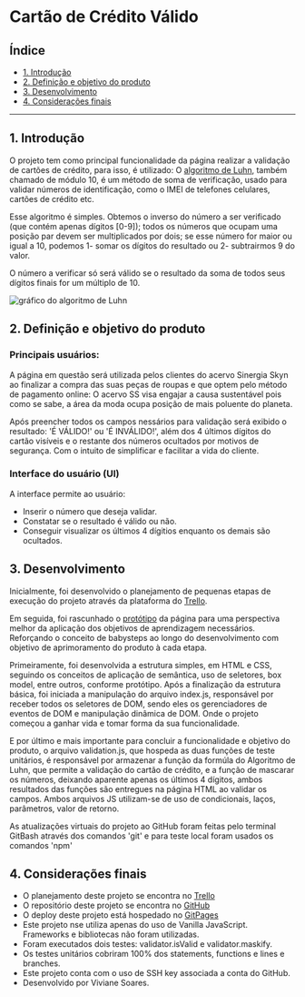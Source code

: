 # Cartão de Crédito Válido

## Índice

- [1. Introdução](#1-Introdução)
- [2. Definição e objetivo do produto](#2-Definição-e-objetivo-do-produto)
- [3. Desenvolvimento](#3-Desenvolvimento)
- [4. Considerações finais](#4-Considerações-finais)

---

## 1. Introdução

O projeto tem como principal funcionalidade da página realizar a validação de cartões de crédito, para isso, é utilizado: O [algoritmo de Luhn](https://en.wikipedia.org/wiki/Luhn_algorithm), também chamado de módulo 10, é um método de soma de verificação, usado para validar números de identificação, como o IMEI de telefones celulares, cartões de crédito
etc.

Esse algoritmo é simples. Obtemos o inverso do número a ser verificado (que
contém apenas dígitos [0-9]); todos os números que ocupam uma posição par devem
ser multiplicados por dois; se esse número for maior ou igual a 10,  podemos
1- somar os dígitos do resultado ou 2- subtrairmos 9 do valor.

O número a verificar só será válido se o resultado da soma de todos seus dígitos finais for um múltiplo de 10.

![gráfico do algoritmo de
Luhn](https://www.101computing.net/wp/wp-content/uploads/Luhn-Algorithm.png)

## 2. Definição e objetivo do produto

### Principais usuários:

A página em questão será utilizada pelos clientes do acervo Sinergia Skyn ao finalizar a compra das suas peças de roupas e que optem pelo método de pagamento online: O acervo SS visa engajar a causa sustentável pois como se sabe, a área da moda ocupa posição de mais poluente do planeta.

Após preencher todos os campos nessários para validação será exibido o resultado: 'É VÁLIDO!' ou 'É INVÁLIDO!',
além dos 4 últimos dígitos do cartão visíveis e o restante dos números ocultados por motivos de segurança.
Com o intuito de simplificar e facilitar a vida do cliente.

### Interface do usuário (UI)

A interface permite ao usuário:

- Inserir o número que deseja validar.
- Constatar se o resultado é válido ou não.
- Conseguir visualizar os últimos 4 dígitios enquanto os demais são ocultados. 

## 3. Desenvolvimento

Inicialmente, foi desenvolvido o planejamento de pequenas etapas de execução do projeto através da plataforma do [Trello](https://trello.com/b/lIPhyqg8/1-card-validation-sprint-planning).

Em seguida, foi rascunhado o [protótipo](prototype.png) da página para uma perspectiva melhor da aplicação dos objetivos de aprendizagem necessários. Reforçando o conceito de babysteps ao longo do desenvolvimento com objetivo de aprimoramento do produto à cada etapa.

Primeiramente, foi desenvolvida a estrutura simples, em HTML e CSS, seguindo os conceitos de aplicação de semântica, uso de seletores, box model, entre outros, conforme protótipo. 
Após a finalização da estrutura básica, foi iniciada a manipulação do arquivo index.js, responsável por receber todos os seletores de DOM, sendo eles os gerenciadores de eventos de DOM e manipulação dinâmica de DOM. Onde o projeto começou a ganhar vida e tomar forma da sua funcionalidade.

E por último e mais importante para concluir a funcionalidade e objetivo do produto, o arquivo validation.js, que hospeda as duas funções de teste unitários, é responsável por armazenar a função da formúla do Algoritmo de Luhn, que permite a validação do cartão de crédito, e a função de mascarar os números, deixando aparente apenas os últimos 4 dígitos, ambos resultados das funções são entregues na página HTML ao validar os campos.
Ambos arquivos JS utilizam-se de uso de condicionais, laços, parâmetros, valor de retorno.

As atualizações virtuais do projeto ao GitHub foram feitas pelo terminal GitBash através dos comandos 'git' e para teste local foram usados os comandos 'npm'

## 4. Considerações finais

- O planejamento deste projeto se encontra no [Trello](https://trello.com/b/lIPhyqg8/1-card-validation-sprint-planning)
- O repositório deste projeto se encontra no [GitHub](https://github.com/vivisoares/SAP007-card-validation)
- O deploy deste projeto está hospedado no [GitPages](https://vivisoares.github.io/SAP007-card-validation/)
- Este projeto nse utiliza apenas do uso de Vanilla JavaScript. Frameworks e bibliotecas não foram utilizadas.
- Foram executados dois testes: validator.isValid e validator.maskify.
- Os testes unitários cobriram 100% dos statements, functions e lines e branches.
- Este projeto conta com o uso de SSH key associada a conta do GitHub.
- Desenvolvido por Viviane Soares.
